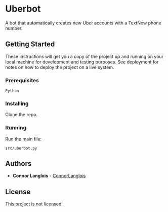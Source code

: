 # Uberbot

A bot that automatically creates new Uber accounts with a TextNow phone number.

## Getting Started

These instructions will get you a copy of the project up and running on your local machine for development and testing purposes. See deployment for notes on how to deploy the project on a live system.

### Prerequisites

```
Python
```

### Installing

Clone the repo.

### Running

Run the main file:

```
src/uberbot.py
```

## Authors

* **Connor Langlois** - [ConnorLanglois](https://github.com/ConnorLanglois)

## License

This project is not licensed.
